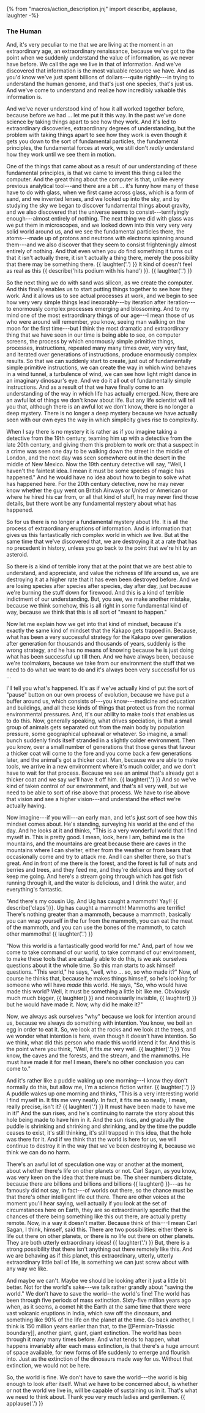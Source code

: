 {% from "macros/action_description.jnj" import describe, applause, laughter -%}

### The Human

And, it's very peculiar to me that we are living at the moment in an
extraordinary age, an extraordinary renaissance, because we've
got to the point when we suddenly understand the value of information, as we
never have before. We call the age we live in that of information. And we've
discovered that information is the most valuable resource we have. And as
you'd know we've just spent billions of dollars---quite rightly---in trying to
understand the human genome, and that's just one species, that's just us. And
we've come to understand and realize how incredibly valuable this information is.

And we've never understood kind of how it all worked together before, because
before we had ... let me put it this way. In the past we've done science by
taking things apart to see how they work. And it's led to extraordinary
discoveries, extraordinary degrees of understanding, but the problem with
taking things apart to see how they work is even though it gets you down to
the sort of fundamental particles, the fundamental principles, the fundamental
forces at work, we still don't *really* understand how they work until we see
them in motion.

One of the things that came about as a result of our
understanding of these fundamental principles, is that we came to invent this
thing called the computer. And the great thing about the computer is that,
unlike every previous analytical tool---and there are a bit ... it's funny how
many of these have to do with glass, when we first came across glass, which is
a form of sand, and we invented lenses, and we looked up into the sky, and
by studying the sky we began to discover fundamental things about gravity,
and we also discovered that the universe seems to consist---terrifyingly
enough---almost entirely of nothing.
The next thing we did with glass was we put them in microscopes, and we looked
down into this very very very solid world around us, and we see the
fundamental particles there, the atoms---made up of protons and neutrons with
electrons spinning around them---and we also discover that they seem to consist
frighteningly almost entirely of nothing. And that even when you *do* find
something it turns out that it isn't actually there, it isn't actually a thing
there, merely the possibility that there may be something there. {{ laughter('.') }}
It kind of doesn't feel as real as this {{ describe('hits podium with his hand') }}.
{{ laughter('.') }}

So the next thing we do with sand was silicon, as we create the
computer. And this finally enables us to start putting things together to see
how they work. And it allows us to see actual processes at work, and we begin to
see how very very simple things lead inexorably---by iteration after
iteration---to enormously complex processes emerging and blossoming. And to my
mind one of the most extraordinary things of our age---I mean those of us who
were around will remember, you know, seeing man walking on the moon for the
first time---but I think the most dramatic and extraordinary thing that we have
seen in our time is being able to see, on computer screens, the process by which
enormously simple primitive things, processes, instructions, repeated many
many times over, very very fast, and iterated over generations of
instructions, produce enormously complex results. So that we can suddenly
start to create, just out of fundamentally simple primitive instructions, we
can create the way in which wind behaves in a wind tunnel, a turbulence of
wind, we can see how light might dance in an imaginary dinosaur's eye. And we
do it all out of fundamentally simple instructions. And as a result of that we
have finally come to an understanding of the way in which life has actually
emerged. Now, there are an awful lot of things we don't know about life. But
any life scientist will tell you that, although there is an awful lot we don't
know, there is no longer a deep mystery. There is no longer a deep mystery
because we have actually seen with our own eyes the way in which simplicity
gives rise to complexity.

When I say there is no mystery it is rather as if you imagine taking
a detective from the 19th century, teaming him up with a detective from the
late 20th century, and giving them this problem to work on: that a suspect in
a crime was seen one day to be walking down the street in the middle of
London, and the next day was seen somewhere out in the desert in the middle
of New Mexico. Now the 19th century detective will say, "Well, I haven't the
faintest idea. I mean it must be some species of magic has happened." And he
would have no idea about how to begin to solve what has happened here. For
the 20th century detective, now he may never know whether the guy went on
British Airways or United or American or where he hired his car from, or all
that kind of stuff, he may never find those details, but there wont be any
fundamental mystery about what has happened.

So for us there is no longer a fundamental mystery about life. It is all the
process of extraordinary eruptions of information. And is information that
gives us this fantastically rich complex world in which we live. But at the
same time that we've discovered that, we are destroying it at a rate that has
no precedent in history, unless you go back to the point that we're hit by an
asteroid.

So there is a kind of terrible irony that at the point that we are best able
to understand, and appreciate, and value the richness of life around us, we
are destroying it at a higher rate that it has even been destroyed before. And
we are losing species after species after species, day after day, just
because we're burning the stuff down for firewood. And this is a kind of
terrible indictment of our understanding. But, you see, we make another
mistake, because we think somehow, this is all right in some fundamental kind
of way, because we think that this is all sort of "meant to happen."

Now let me explain how we get into that kind of mindset, because it's exactly
the same kind of mindset that the Kakapo gets trapped in. Because, what has
been a very successful strategy for the Kakapo over generation after
generation for thousands and thousands of years, suddenly is the wrong
strategy, and he has no means of knowing because he is just doing what has
been successful up till then. And we have always been, because we're
toolmakers, because we take from our environment the stuff that we need to
do what we want to do and it's always been very successful for us ...

I'll tell you what's happened. It's as if we've actually kind of put the sort
of "pause" button on our own process of evolution, because we have put a
buffer around us, which consists of---you know---medicine and education and
buildings, and all these kinds of things that protect us from the normal
environmental pressures. And, it's our ability to make tools that enables us
to do this.
Now, generally speaking, what drives speciation, is that a small group of
animals gets separated out from the main body by population pressure, some
geographical upheaval or whatever. So imagine, a small bunch suddenly finds
itself stranded in a slightly colder environment. Then you know, over a small
number of generations that those genes that favour a thicker coat will come to
the fore and you come back a few generations later, and the animal's got a
thicker coat.
Man, because we are able to make tools, we arrive in a new environment where
it's much colder, and we don't have to wait for that process. Because we see
an animal that's already got a thicker coat and we say we'll have it off him.
{{ laughter('.') }}
And so we've kind of taken control of our environment, and that's all very
well, but we need to be able to sort of rise above that process. We have to
rise above that vision and see a higher vision---and understand the effect
we're actually having.

Now imagine---if you will---an early man, and let's just sort of see how this
mindset comes about. He's standing, surveying his world at the end of the day.
And he looks at it and thinks, "This is a very wonderful world that I find
myself in. This is pretty good. I mean, look, here I am, behind me is the
mountains, and the mountains are great because there are caves in the
mountains where I can shelter, either from the weather or from bears that
occasionally come and try to attack me. And I can shelter there, so that's
great. And in front of me there is the forest, and the forest is full of nuts and
berries and trees, and they feed me, and they're delicious and they sort of
keep me going. And here's a stream going through which has got fish running
through it, and the water is delicious, and I drink the water, and everything's
fantastic.

"And there's my cousin Ug. And Ug has caught a mammoth! Yay!! {{ describe('claps')}}. Ug
has caught a mammoth! Mammoths are terrific! There's nothing greater than a
mammoth, because a mammoth, basically you can wrap yourself in the fur from
the mammoth, you can eat the meat of the mammoth, and you can use the bones of
the mammoth, to catch other mammoths! {{ laughter('.') }}

"Now this world is a fantastically good world for me." And, part of how we
come to take command of our world, to take command of our environment, to make
these tools that are actually able to do this, is we ask ourselves questions
about it the whole time. So this man starts to ask himself questions. "This
world," he says, "well, who ... so, so who made it?" Now, of course he
thinks that, because he makes things himself, so he's looking for someone who
will have *made* this world. He says, "So, who would have made this world?
Well, it must be something a little bit like me. Obviously much much bigger,
{{ laughter() }} and necessarily invisible, {{ laughter() }} but he would have made
it. Now, why did he make it?"

Now, we always ask ourselves "why" because we look for intention around us,
because we always do something with intention. You know, we boil an
egg in order to eat it. So, we look at the rocks and we look at the trees, and
we wonder what intention is here, even though it doesn't have intention. So we
think, what did this person who made this world intend it for. And this is the
point where you think, "Well, it fits *me* very well. {{ laughter('.') }} You know,
the caves and the forests, and the stream, and the mammoths.
He must have made it for me! I mean, there's no other conclusion you can
come to."

And it's rather like a puddle waking up one morning---I know they don't normally
do this, but allow me, I'm a science fiction writer. {{ laughter('.') }} A puddle
wakes up one morning and thinks, "This is a very interesting world I find myself
in. It fits me very neatly.
In fact, it fits me so neatly, I mean, really precise, isn't it?
{{ laughter('.') }} It must have been made to have me in it!" And the sun rises, and
he's continuing to narrate the story about this hole being made to have him in
it. And the sun rises, and gradually the puddle is shrinking and shrinking and
shrinking, and by the time the puddle ceases to exist, it's still thinking,
it's still trapped in this idea, that the hole was there for it. And if we
think that the world is here for us, we will continue to destroy it in the way
that we've been destroying it, because we think we can do no harm.

There's an awful lot of speculation one way or another at the moment, about
whether there's life on other planets or not. Carl Sagan, as you know, was
very keen on the idea that there must be. The sheer numbers dictate, because
there are billions and billions and billions {{ laughter() }}---as he famously did
not say, in fact---of worlds out there, so the chance must be that there's other
intelligent life out there. There are other voices at the moment you'll hear
saying, well actually if you look at the set of circumstances here on Earth,
they are so extraordinarily specific that the chances of there being something
like this out there, are actually pretty remote.
Now, in a way it doesn't matter. Because think of this---I mean Carl Sagan, I
think, himself, said this. There are two possibilities: either there is life
out there on other planets, or there is no life out there on other planets.
They are both utterly extraordinary ideas! {{ laughter('.') }} But, there is a strong
possibility that there isn't anything out there remotely like this. And we are
behaving as if this planet, this extraordinary, utterly, utterly extraordinary
little ball of life, is something we can just screw about with any way we
like.

And maybe we can't. Maybe we should be looking after it just a little bit
better. Not for the world's sake---we talk rather grandly about "saving the
world." We don't have to save the world--the world's fine! The world has been
through five periods of mass extinction. Sixty-five million years ago when, as
it seems, a comet hit the Earth at the same time that there were vast volcanic
eruptions in India, which saw off the dinosaurs, and something like 90% of the
life on the planet at the time. Go back another, I think is 150 million
years earlier than that, to the [[Permian-Triassic boundary]], another giant,
giant, giant extinction. The world has been through it many many times before.
And what tends to happen, what happens invariably after each mass extinction,
is that there's a huge amount of space available, for new forms of life
suddenly to emerge and flourish into. Just as the extinction of the dinosaurs
made way for us. Without that extinction, we would not be here.

So, the world is fine. We don't have to save the world---the world is big
enough to look after itself. What we have to be concerned about, is whether or
not the world we live in, will be capable of sustaining us in it. That's what
we need to think about. Thank you very much ladies and gentlemen. {{ applause('.') }}
